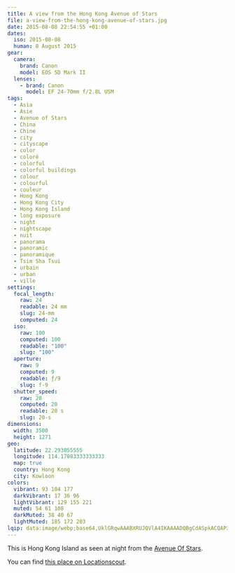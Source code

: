 ```yaml
---
title: A view from the Hong Kong Avenue of Stars
file: a-view-from-the-hong-kong-avenue-of-stars.jpg
date: 2015-08-08 22:54:55 +01:00
dates:
  iso: 2015-08-08
  human: 8 August 2015
gear:
  camera:
    brand: Canon
    model: EOS 5D Mark II
  lenses:
    - brand: Canon
      model: EF 24-70mm f/2.8L USM
tags:
  - Asia
  - Asie
  - Avenue of Stars
  - China
  - Chine
  - city
  - cityscape
  - color
  - coloré
  - colorful
  - colorful buildings
  - colour
  - colourful
  - couleur
  - Hong Kong
  - Hong Kong City
  - Hong Kong Island
  - long exposure
  - night
  - nightscape
  - nuit
  - panorama
  - panoramic
  - panoramique
  - Tsim Sha Tsui
  - urbain
  - urban
  - ville
settings:
  focal_length:
    raw: 24
    readable: 24 mm
    slug: 24-mm
    computed: 24
  iso:
    raw: 100
    computed: 100
    readable: "100"
    slug: "100"
  aperture:
    raw: 9
    computed: 9
    readable: ƒ/9
    slug: f-9
  shutter_speed:
    raw: 20
    computed: 20
    readable: 20 s
    slug: 20-s
dimensions:
  width: 3500
  height: 1271
geo:
  latitude: 22.293055555
  longitude: 114.17083333333333
  map: true
  country: Hong Kong
  city: Kowloon
colors:
  vibrant: 93 104 177
  darkVibrant: 17 36 96
  lightVibrant: 129 155 221
  muted: 54 61 108
  darkMuted: 38 40 67
  lightMuted: 185 172 203
lqip: data:image/webp;base64,UklGRqwAAABXRUJQVlA4IKAAAADQBgCdASpkACQAP3Gow1s0v6grLzTbo/AuCWUGe9VTQ1VHCD0JzEE3sLEAunQGxCWS5WNFgLpRetIgE+nq6cgA/ux8AFATsy9Bv96yHOQt2JnO4aWY768rfvApY6zL8m8SG5GtVeugzWcpadbOVHQk/pxagJDTCvOp+i8cgX4R3UlH2tmbP8+IWIkv78DMcQ0OOCDPCd9OFCyLWCUoAAAA
---
```


This is Hong Kong Island as seen at night from the <a href="http://www.avenueofstars.com.hk/eng/home.asp">Avenue Of Stars</a>.

You can find <a href="http://www.locationscout.net/hong-kong/1623-hong-kong-avenue-of-stars">this place on Locationscout</a>.
